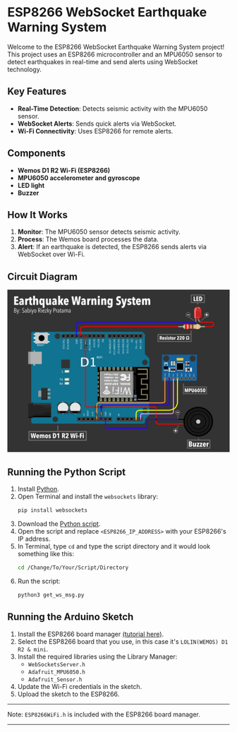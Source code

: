 # ESP8266 WebSocket Earthquake Warning System

Welcome to the ESP8266 WebSocket Earthquake Warning System project! This project uses an ESP8266 microcontroller and an MPU6050 sensor to detect earthquakes in real-time and send alerts using WebSocket technology.

## Key Features

- **Real-Time Detection**: Detects seismic activity with the MPU6050 sensor.
- **WebSocket Alerts**: Sends quick alerts via WebSocket.
- **Wi-Fi Connectivity**: Uses ESP8266 for remote alerts.

## Components

- **Wemos D1 R2 Wi-Fi (ESP8266)**
- **MPU6050 accelerometer and gyroscope**
- **LED light**
- **Buzzer**

## How It Works

1. **Monitor**: The MPU6050 sensor detects seismic activity.
2. **Process**: The Wemos board processes the data.
3. **Alert**: If an earthquake is detected, the ESP8266 sends alerts via WebSocket over Wi-Fi.

## Circuit Diagram

![Circuit Diagram](https://github.com/sabiyorp/ESP8266-WebSocket-Earthquake-Alert/blob/main/img/Circuit.jpg)

## Running the Python Script

1. Install [Python](https://www.python.org/downloads/).
2. Open Terminal and install the `websockets` library:
   ```bash
   pip install websockets
   ```
3. Download the [Python script](https://github.com/sabiyorp/ESP8266-WebSocket-Earthquake-Alert/blob/main/src/Python%20Script/get_ws_msg.py).
4. Open the script and replace `<ESP8266_IP_ADDRESS>` with your ESP8266's IP address.
5. In Terminal, type `cd` and type the script directory and it would look something like this:
   ```bash
   cd /Change/To/Your/Script/Directory
   ```
6. Run the script:
   ```bash
   python3 get_ws_msg.py
   ```

## Running the Arduino Sketch

1. Install the ESP8266 board manager [(tutorial here)](https://github.com/esp8266/Arduino?tab=readme-ov-file#installing-with-boards-manager).
2. Select the ESP8266 board that you use, in this case it's `LOLIN(WEMOS) D1 R2 & mini`.
3. Install the required libraries using the Library Manager:
   - `WebSocketsServer.h`
   - `Adafruit_MPU6050.h`
   - `Adafruit_Sensor.h`
4. Update the Wi-Fi credentials in the sketch.
5. Upload the sketch to the ESP8266.

---

Note: `ESP8266WiFi.h` is included with the ESP8266 board manager.

---
